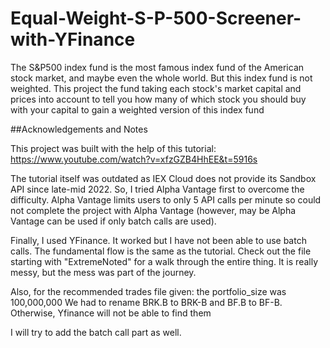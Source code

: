 # Equal-Weight-S-P-500-Screener-with-YFinance

The S&P500 index fund is the most famous index fund of the American stock market, and maybe even the whole world. But this index fund is not weighted. This project the fund taking each stock's market capital and prices into account to tell you how many of which stock you should buy with your capital to gain a weighted version of this index fund

##Acknowledgements and Notes

This project was built with the help of this tutorial: https://www.youtube.com/watch?v=xfzGZB4HhEE&t=5916s

The tutorial itself was outdated as IEX Cloud does not provide its Sandbox API since late-mid 2022. So, I tried Alpha Vantage first to overcome the difficulty. Alpha Vantage limits users to only 5 API calls per minute so could not complete the project with Alpha Vantage (however, may be Alpha Vantage can be used if only batch calls are used).

Finally, I used YFinance. It worked but I have not been able to use batch calls. The fundamental flow is the same as the tutorial. Check out the file starting with "ExtremeNoted" for a walk through the entire thing. It is really messy, but the mess was part of the journey.

Also, for the recommended trades file given: the portfolio_size was 100,000,000
We had to rename BRK.B to BRK-B and BF.B to BF-B. Otherwise, Yfinance will not be able to find them

I will try to add the batch call part as well.
